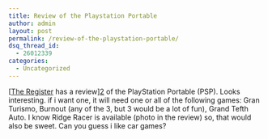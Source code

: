 ```yaml
---
title: Review of the Playstation Portable
author: admin
layout: post
permalink: /review-of-the-playstation-portable/
dsq_thread_id:
  - 26012339
categories:
  - Uncategorized
---
```

[[The Register][1] has a review][2] of the PlayStation Portable (PSP). Looks interesting. if i want one, it will need one or all of the following games: Gran Turismo, Burnout (any of the 3, but 3 would be a lot of fun), Grand Tefth Auto. I know Ridge Racer is available (photo in the review) so, that would also be sweet. Can you guess i like car games?

 [1]: http://www.theregister.co.uk "The Register"
 [2]: http://www.theregister.co.uk/2005/02/01/review_sony_psp/